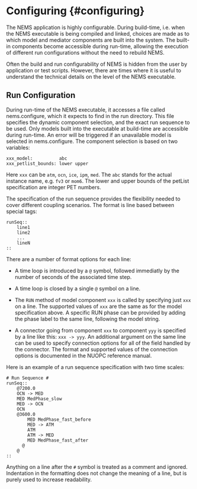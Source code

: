 Configuring {#configuring}
===========

The NEMS application is highly configurable. During
build-time, i.e. when the NEMS executable is being compiled and
linked, choices are made as to which model and mediator components are
built into the system. The built-in components become accessible
during run-time, allowing the execution of different run
configurations without the need to rebuild NEMS.

Often the build and run configurability of NEMS is hidden from the
user by application or test scripts. However, there are times where it
is useful to understand the technical details on the level of the NEMS
executable.

Run Configuration
-----------------

During run-time of the NEMS executable, it accesses a file called
nems.configure, which it expects to find in the run directory. This
file specifies the dynamic component selection, and the exact run
sequence to be used. Only models built into the executable at
build-time are accessible during run-time. An error will be triggered
if an unavailable model is selected in nems.configure. The component
selection is based on two variables:

    xxx_model:          abc
    xxx_petlist_bounds: lower upper

Here `xxx` can be `atm`, `ocn`, `ice`, `ipm`, `med`. The `abc`
stands for the actual instance name, e.g. `fv3` or `mom6`. The
lower and upper bounds of the petList specification are integer PET
numbers.

The specification of the run sequence provides the flexibility needed
to cover different coupling scenarios. The format is line based
between special tags:

    runSeq::
        line1
        line2
        ...
        lineN
    ::

There are a number of format options for each line:

* A time loop is introduced by a `@` symbol, followed immediatly by
  the number of seconds of the associated time step.

* A time loop is closed by a single `@` symbol on a line.

* The `RUN` method of model component `xxx` is called by specifying
  just `xxx` on a line. The supported values of `xxx` are the same
  as for the model specification above. A specific RUN phase can be
  provided by adding the phase label to the same line, following the
  model string.

* A connector going from component `xxx` to component `yyy` is
  specified by a line like this: `xxx -> yyy`. An additional
  argument on the same line can be used to specify connection options
  for all of the field handled by the connector. The format and
  supported values of the connection options is documented in the
  NUOPC reference manual.

Here is an example of a run sequence specification with two time scales:

    # Run Sequence #
    runSeq::
        @7200.0
        OCN -> MED
        MED MedPhase_slow
        MED -> OCN
        OCN
        @3600.0
            MED MedPhase_fast_before
            MED -> ATM
            ATM
            ATM -> MED
            MED MedPhase_fast_after
          @
        @
    ::

Anything on a line after the `#` symbol is treated as a comment and
ignored. Indentation in the formatting does not change the meaning of
a line, but is purely used to increase readability.
